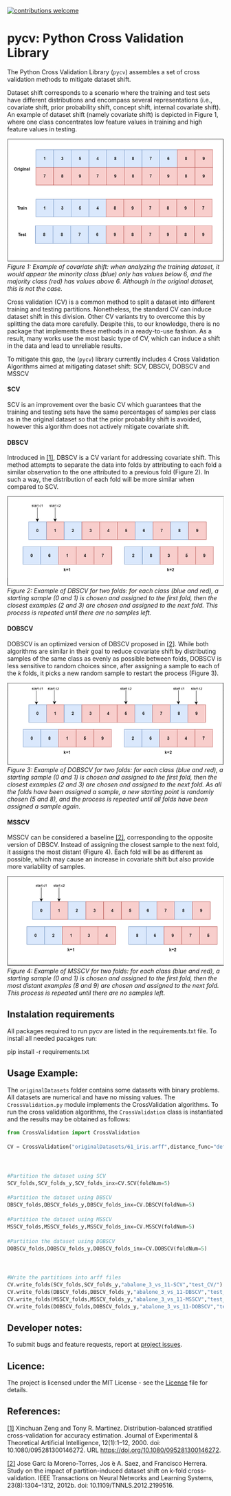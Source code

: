 
[![contributions welcome](https://img.shields.io/badge/contributions-welcome-brightgreen.svg?style=flat)](https://github.com/dwyl/esta/issues)

# pycv: Python Cross Validation Library

The Python Cross Validation Library (`pycv`) assembles a set of cross validation methods to mitigate dataset shift.

Dataset shift corresponds to a scenario where the training and test sets have different distributions and encompass several representations (i.e., covariate shift, prior probability
shift, concept shift, internal covariate shift). An example of dataset shift (namely covariate shift) is depicted in Figure 1, where one class concentrates low feature values in training
and high feature values in testing.

![alt text](https://github.com/DiogoApostolo/pyCV/blob/main/images/datasetShift.png?raw=true)
*Figure 1: Example of covariate shift: when analyzing the training dataset, it would appear the minority class (blue) only has values below 6, and the majority class (red) has values above 6. Although in the original dataset, this is not the case.*


Cross validation (CV) is a common method to split a dataset into different training and testing partitions. Nonetheless, the standard CV can induce dataset shift in this division. Other CV variants try to overcome this by splitting the data more carefully. Despite this, to our knowledge, there is no package that implements these methods in a ready-to-use fashion. As a result, many works use the most basic type of CV, which can induce a shift in the data and lead to unreliable results.

To mitigate this gap, the (`pycv`) library currently includes 4 Cross Validation Algorithms aimed at mitigating dataset shift: SCV, DBSCV, DOBSCV and MSSCV

#### SCV
SCV is an improvement over the basic CV which guarantees that the training and testing sets have the same percentages of samples per class as in the original dataset so that the prior probability shift is avoided, however this algorithm does not actively mitigate covariate shift.


#### DBSCV
Introduced in [[1]](https://doi.org/10.1080/095281300146272), DBSCV is a CV variant for addressing covariate shift. This method attempts to separate the data into folds by attributing to each fold a similar observation to the one attributed to a previous fold (Figure 2). In such a way, the distribution of each fold will be more similar when compared to SCV.

![alt text](https://github.com/DiogoApostolo/pyCV/blob/main/images/DBSCV_example.png?raw=true)
*Figure 2: Example of DBSCV for two folds: for each class (blue and red), a starting sample (0 and 1) is chosen and assigned to the first fold, then the closest examples (2 and 3) are chosen and assigned to the next fold. This process is repeated until there are no samples left.*

#### DOBSCV
DOBSCV is an optimized version of DBSCV  proposed in [[2]](https://pubmed.ncbi.nlm.nih.gov/24807526/). While both algorithms are similar in their goal to reduce covariate shift by distributing samples of the same class as evenly as possible between folds, DOBSCV is less sensitive to random choices since, after assigning a sample to each of the $k$ folds, it picks a new random sample to restart the process (Figure 3). 

![alt text](https://github.com/DiogoApostolo/pyCV/blob/main/images/DOBSCV_example.png?raw=true)
*Figure 3: Example of DOBSCV for two folds: for each class (blue and red), a starting sample (0 and 1) is chosen and assigned to the first fold, then the closest examples (2 and 3) are chosen and assigned to the next fold. As all the folds have been assigned a sample, a new starting point is randomly chosen (5 and 8), and the process is repeated until all folds have been assigned a sample again.*

#### MSSCV
MSSCV can be considered a baseline [[2]](https://pubmed.ncbi.nlm.nih.gov/24807526/), corresponding to the opposite version of DBSCV. Instead of assigning the closest sample to the next fold, it assigns the most distant (Figure 4). Each fold will be as different as possible, which may cause an increase in covariate shift but also provide more variability of samples.

![alt text](https://github.com/DiogoApostolo/pyCV/blob/main/images/MSSCV_example.png?raw=true)
*Figure 4: Example of MSSCV for two folds: for each class (blue and red), a starting sample (0 and 1) is chosen and assigned to the first fold, then the most distant examples (8 and 9) are chosen and assigned to the next fold. This process is repeated until there are no samples left.*

## Instalation requirements
All packages required to run pycv are listed in the requirements.txt file. To install all needed pacakges run:

pip install -r requirements.txt


## Usage Example:

The `originalDatasets` folder contains some datasets with binary problems. All datasets are numerical and have no missing values. The `CrossValidation.py` module implements the CrossValidation algorithms.
To run the cross validation algorithms, the `CrossValidation` class is instantiated and the results may be obtained as follows:

```python
from CrossValidation import CrossValidation

CV = CrossValidation("originalDatasets/61_iris.arff",distance_func="default",file_type="arff")



#Partition the dataset using SCV
SCV_folds,SCV_folds_y,SCV_folds_inx=CV.SCV(foldNum=5)

#Partition the dataset using DBSCV
DBSCV_folds,DBSCV_folds_y,DBSCV_folds_inx=CV.DBSCV(foldNum=5)

#Partition the dataset using MSSCV
MSSCV_folds,MSSCV_folds_y,MSSCV_folds_inx=CV.MSSCV(foldNum=5)

#Partition the dataset using DOBSCV
DOBSCV_folds,DOBSCV_folds_y,DOBSCV_folds_inx=CV.DOBSCV(foldNum=5)



#Write the partitions into arff files
CV.write_folds(SCV_folds,SCV_folds_y,"abalone_3_vs_11-SCV","test_CV/")
CV.write_folds(DBSCV_folds,DBSCV_folds_y,"abalone_3_vs_11-DBSCV","test_CV/")
CV.write_folds(MSSCV_folds,MSSCV_folds_y,"abalone_3_vs_11-MSSCV","test_CV/")
CV.write_folds(DOBSCV_folds,DOBSCV_folds_y,"abalone_3_vs_11-DOBSCV","test_CV/")
```

## Developer notes:
To submit bugs and feature requests, report at [project issues](https://github.com/DiogoApostolo/pyCV/issues).

## Licence:
The project is licensed under the MIT License - see the [License](https://github.com/DiogoApostolo/pyCV/blob/main/LICENSE) file for details.

## References:

[[1]](https://doi.org/10.1080/095281300146272) Xinchuan Zeng and Tony R. Martinez. Distribution-balanced stratified cross-validation
for accuracy estimation. Journal of Experimental & Theoretical Artificial Intelligence,
12(1):1–12, 2000. doi: 10.1080/095281300146272. URL https://doi.org/10.1080/095281300146272.

[[2]](https://pubmed.ncbi.nlm.nih.gov/24807526/) Jose Garc ́ıa Moreno-Torres, Jos ́e A. Saez, and Francisco Herrera. Study on the impact of
partition-induced dataset shift on k-fold cross-validation. IEEE Transactions on Neural
Networks and Learning Systems, 23(8):1304–1312, 2012b. doi: 10.1109/TNNLS.2012.2199516.

